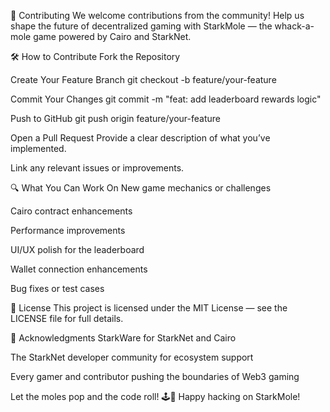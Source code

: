 🤝 Contributing
We welcome contributions from the community! Help us shape the future of decentralized gaming with StarkMole — the whack-a-mole game powered by Cairo and StarkNet.

🛠️ How to Contribute
Fork the Repository

Create Your Feature Branch
git checkout -b feature/your-feature

Commit Your Changes
git commit -m "feat: add leaderboard rewards logic"

Push to GitHub
git push origin feature/your-feature

Open a Pull Request
Provide a clear description of what you’ve implemented.

Link any relevant issues or improvements.

🔍 What You Can Work On
New game mechanics or challenges

Cairo contract enhancements

Performance improvements

UI/UX polish for the leaderboard

Wallet connection enhancements

Bug fixes or test cases

📄 License
This project is licensed under the MIT License — see the LICENSE file for full details.

🙏 Acknowledgments
StarkWare for StarkNet and Cairo

The StarkNet developer community for ecosystem support

Every gamer and contributor pushing the boundaries of Web3 gaming

Let the moles pop and the code roll! 🕹️🐹
Happy hacking on StarkMole!
